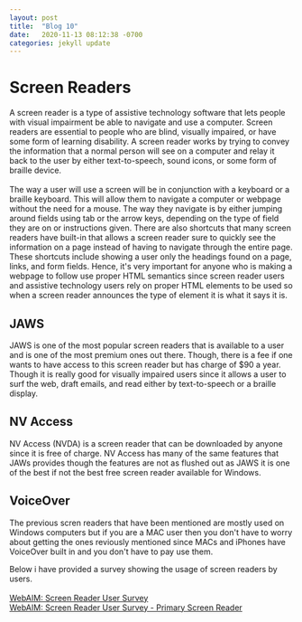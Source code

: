 ```yaml
---
layout: post
title:  "Blog 10"
date:   2020-11-13 08:12:38 -0700
categories: jekyll update
---
```


<h1>Screen Readers</h1>
<p>
    A screen reader is a type of assistive technology software that lets people with visual impairment be able to navigate and use a computer. Screen readers are essential to people who are blind, visually impaired, or have some form of learning disability. A screen reader works by trying to convey the information that a normal person will see on a computer and relay it back to the user by either text-to-speech, sound icons, or some form of braille device.
    <br>
    <br>
     The way a user will use a screen will be in conjunction with a keyboard or a braille keyboard. This will allow them to navigate a computer or webpage without the need for a mouse. The way they navigate is by either jumping around fields using tab or the arrow keys, depending on the type of field they are on or instructions given. There are also shortcuts that many screen readers have built-in that allows a screen reader sure to quickly see the information on a page instead of having to navigate through the entire page. These shortcuts include showing a user only the headings found on a page, links, and form fields. Hence, it's very important for anyone who is making a webpage to follow use proper HTML semantics since screen reader users and assistive technology users rely on proper HTML elements to be used so when a screen reader announces the type of element it is what it says it is.
</p>

<h2>JAWS</h2>
<p>
  JAWS is one of the most popular screen readers that is available to a user and is one of the most premium ones out there. Though, there is a fee if one wants to have access to this screen reader but has charge of $90 a year. Though it is really good for visually impaired users since it allows a user to surf the web, draft emails, and read either by text-to-speech or a braille display.
</p>

<h2>NV Access</h2>
<p>
    NV Access (NVDA) is a screen reader that can be downloaded by anyone since it is free of charge. NV Access has many of the same features that JAWs provides though the features are not as flushed out as JAWS it is one of the best if not the best free screen reader available for Windows.
</p>

<h2>VoiceOver</h2>
<p>
    The previous scren readers that have been mentioned are mostly used on Windows computers but if you are a MAC user then you don't have to worry about getting the ones reviously mentioned since MACs and iPhones have VoiceOver built in and you don't have to pay use them.
</p>
<p>
    Below i have provided a survey showing the usage of screen readers by users.
    <br>
    <br>
    <a href="https://webaim.org/projects/screenreadersurvey8"> WebAIM: Screen Reader User Survey</a>
    <br>
    <a href="https://webaim.org/projects/screenreadersurvey8/#primary">WebAIM: Screen Reader User Survey - Primary Screen Reader</a>
<p>